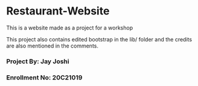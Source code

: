 # Restaurant-Website
This is a website made as a project for a workshop


This project also contains edited bootstrap in the lib/ folder and the credits are also mentioned in the comments.


### Project By: Jay Joshi
### Enrollment No: 20C21019
